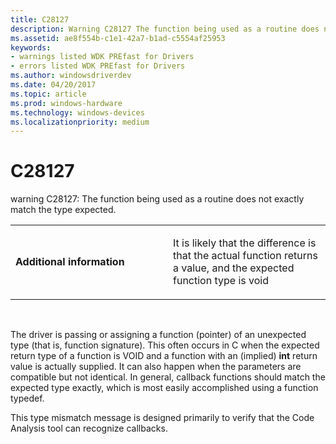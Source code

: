 ```yaml
---
title: C28127
description: Warning C28127 The function being used as a routine does not exactly match the type expected.
ms.assetid: ae8f554b-c1e1-42a7-b1ad-c5554af25953
keywords:
- warnings listed WDK PREfast for Drivers
- errors listed WDK PREfast for Drivers
ms.author: windowsdriverdev
ms.date: 04/20/2017
ms.topic: article
ms.prod: windows-hardware
ms.technology: windows-devices
ms.localizationpriority: medium
---
```


# C28127


warning C28127: The function being used as a routine does not exactly match the type expected.

<table>
<colgroup>
<col width="50%" />
<col width="50%" />
</colgroup>
<tbody>
<tr class="odd">
<td align="left"><p><strong>Additional information</strong></p></td>
<td align="left"><p>It is likely that the difference is that the actual function returns a value, and the expected function type is void</p></td>
</tr>
</tbody>
</table>

 

The driver is passing or assigning a function (pointer) of an unexpected type (that is, function signature). This often occurs in C when the expected return type of a function is VOID and a function with an (implied) **int** return value is actually supplied. It can also happen when the parameters are compatible but not identical. In general, callback functions should match the expected type exactly, which is most easily accomplished using a function typedef.

This type mismatch message is designed primarily to verify that the Code Analysis tool can recognize callbacks.

 

 





